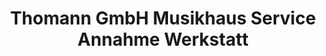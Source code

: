 ---
title: "Thomann GmbH Musikhaus Service Annahme Werkstatt"
url: /burgebrach/thomann-gmbh-musikhaus-service-annahme-werkstatt/
shop: Instrumente
---